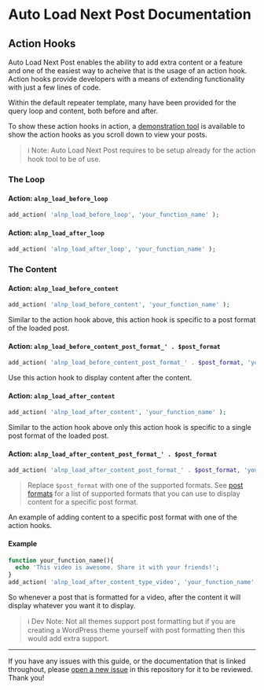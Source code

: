 # Auto Load Next Post Documentation

## Action Hooks

Auto Load Next Post enables the ability to add extra content or a feature and one of the easiest way to acheive that is the usage of an action hook. Action hooks provide developers with a means of extending functionality with just a few lines of code.

Within the default repeater template, many have been provided for the query loop and content, both before and after.

To show these action hooks in action, a [demonstration tool](https://github.com/autoloadnextpost/alnp-action-hooks-demonstration) is available to show the action hooks as you scroll down to view your posts.

> ℹ️ Note: Auto Load Next Post requires to be setup already for the action hook tool to be of use.


### The Loop

#### Action: `alnp_load_before_loop`

```php
add_action( 'alnp_load_before_loop', 'your_function_name' );
```

#### Action: `alnp_load_after_loop`

```php
add_action( 'alnp_load_after_loop', 'your_function_name' );
```

### The Content

#### Action: `alnp_load_before_content`

```php
add_action( 'alnp_load_before_content', 'your_function_name' );
```

Similar to the action hook above, this action hook is specific to a post format of the loaded post.

#### Action: `alnp_load_before_content_post_format_' . $post_format`

```php
add_action( 'alnp_load_before_content_post_format_' . $post_format, 'your_function_name' );
```

Use this action hook to display content after the content.

#### Action: `alnp_load_after_content`

```php
add_action( 'alnp_load_after_content', 'your_function_name' );
```

Similar to the action hook above only this action hook is specific to a single post format of the loaded post.

#### Action: `alnp_load_after_content_post_format_' . $post_format`

```php
add_action( 'alnp_load_after_content_post_format_' . $post_format, 'your_function_name' );
```

> Replace `$post_format` with one of the supported formats. See [post formats](https://codex.wordpress.org/Post_Formats) for a list of supported formats that you can use to display content for a specific post format.

An example of adding content to a specific post format with one of the action hooks.

#### Example

```php
function your_function_name(){
  echo 'This video is awesome. Share it with your friends!';
}
add_action( 'alnp_load_after_content_type_video', 'your_function_name' );
```

So whenever a post that is formatted for a video, after the content it will display whatever you want it to display.

> ℹ️ Dev Note: Not all themes support post formatting but if you are creating a WordPress theme yourself with post formatting then this would add extra support.

---

If you have any issues with this guide, or the documentation that is linked throughout, please [open a new issue](https://github.com/AutoLoadNextPost/alnp-documentation/issues/new) in this repository for it to be reviewed. Thank you!